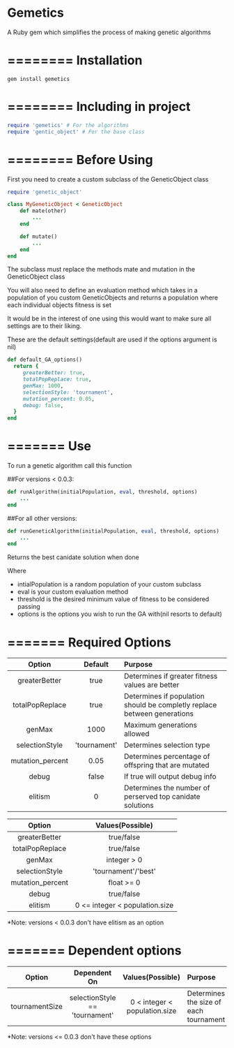 Gemetics
========
A Ruby gem which simplifies the process of making genetic algorithms

========
Installation
========
```
gem install gemetics
```
========
Including in project
========
```ruby
require 'gemetics' # For the algorithms
require 'gentic_object' # For the base class
```
========
Before Using
========
First you need to create a custom subclass of the GeneticObject class

```ruby
require 'genetic_object'

class MyGeneticObject < GeneticObject
	def mate(other)
		...
	end

	def mutate()
		...
	end
end
``` 

The subclass must replace the methods mate and mutation in the GeneticObject class

You will also need to define an evaluation method which takes in a population of you custom GeneticObjects
and returns a population where each individual objects fitness is set

It would be in the interest of one using this would want to make sure all settings are to their liking.

These are the default settings(default are used if the options argument is nil)

```ruby
def default_GA_options()
  return {
	 greaterBetter: true,
	 totalPopReplace: true,
	 genMax: 1000,
	 selectionStyle: 'tournament',
	 mutation_percent: 0.05,
	 debug: false,
  }
end
```
=======
Use
=======
To run a genetic algorithm call this function

##For versions < 0.0.3:
```ruby
def runAlgorithm(initialPopulation, eval, threshold, options)
	...
end
```
##For all other versions:
```ruby
def runGeneticAlgorithm(initialPopulation, eval, threshold, options)
	...
end
```

Returns the best canidate solution when done

Where
* intialPopulation is a random population of your custom subclass
* eval is your custom evaluation method
* threshold is the desired minimum value of fitness to be considered passing
* options is the options you wish to run the GA with(nil resorts to default)

=======
Required Options
=======
|Option             |Default     |Purpose                                                                 |
|:-----------------:|:----------:|:-----------------------------------------------------------------------|
|greaterBetter      |true        |Determines if greater fitness values are better                         |
|totalPopReplace    |true        |Determines if population should be completly replace between generations|
|genMax             |1000        |Maximum generations allowed                                             |
|selectionStyle     |'tournament'|Determines selection type                                               |
|mutation_percent   |0.05        |Determines percentage of offspring that are mutated                     |
|debug              |false       |If true will output debug info                                          |
|elitism            |0           |Determines the number of perserved top canidate solutions               |

|Option             |Values(Possible)              |
|:-----------------:|:----------------------------:|
|greaterBetter      |true/false                    |
|totalPopReplace    |true/false                    |
|genMax             |integer > 0                   |
|selectionStyle     |'tournament'/'best'           |
|mutation_percent   |float >= 0                    |
|debug              |true/false                    |
|elitism            |0 <= integer < population.size|

*Note: versions < 0.0.3 don't have elitism as an option


=======
Dependent options
=======
|Option         |Dependent On                  |Values(Possible)                   |Purpose                               |
|:-------------:|:----------------------------:|:---------------------------------:|:-------------------------------------|
|tournamentSize |selectionStyle == 'tournament'| 0 < integer < population.size     |Determines the size of each tournament|

*Note: versions <= 0.0.3 don't have these options